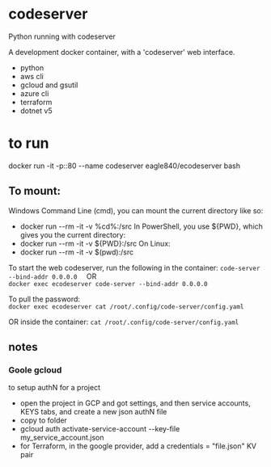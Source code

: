 # codeserver
Python running with codeserver

A development docker container, with  a 'codeserver' web interface.

  - python 
  - aws cli
  - gcloud and gsutil
  - azure cli
  - terraform
  - dotnet v5



# to run

docker run -it -p:<port>:80  --name codeserver eagle840/ecodeserver  bash 

## To mount: 
  
Windows Command Line (cmd), you can mount the current directory like so:
- docker run --rm -it -v %cd%:/src
In PowerShell, you use ${PWD}, which gives you the current directory:
- docker run --rm -it -v ${PWD}:/src
On Linux:
- docker run --rm -it -v $(pwd):/src
  
To start the web codeserver, run the following in the container:
`code-server --bind-addr 0.0.0.0  ` 
OR   
`docker exec ecodeserver code-server --bind-addr 0.0.0.0`

To pull the password:   
`docker exec ecodeserver cat /root/.config/code-server/config.yaml`

OR inside the container:
`cat /root/.config/code-server/config.yaml`
  
## notes
  
  ### Goole gcloud
  
  to setup authN for a project
  - open the project in GCP and got settings, and then service accounts, KEYS tabs, and create a new json authN file
  - copy to folder
  - gcloud auth activate-service-account --key-file my_service_account.json
  - for Terraform, in the google provider, add a credentials = "file.json" KV pair
 

  
  
